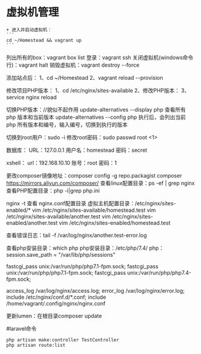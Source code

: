 # 虚拟机管理
	+ 进入并启动虚拟机：
	```
	cd ~/Homestead && vagrant up
	```


列出所有的box：vagrant box list
登录：vagrant ssh
关闭虚拟机(windows命令行)：vagrant halt
销毁虚拟机：vagrant destroy --force



添加站点后：
	1、cd ~/Homestead
	2、vagrant reload --provision
		

修改项目PHP版本：
	1、cd /etc/nginx/sites-available
	2、修改PHP版本：
	3、service nginx reload

切换PHP版本：//貌似不起作用
	update-alternatives --display php 查看所有 php 版本和当前版本
	update-alternatives --config php 执行后，会列出当前 php 所有版本和编号，输入编号，切换到执行的版本



切换到root用户：sudo -i
修改root密码：sudo passwd root <1>


数据库：
	URL：127.0.0.1
	用户名：homestead
	密码：secret

xshell：
	url：192.168.10.10
	账号：root
	密码：1


更改composer镜像地址：composer config -g repo.packagist composer https://mirrors.aliyun.com/composer/
查看linux配置目录：ps  -ef | grep nginx
查看PHP配置目录：php -i|grep php.ini


nginx -t 查看 nginx.conf配置目录
虚拟主机配置目录：/etc/nginx/sites-enabled/*
vim /etc/nginx/sites-available/homestead.test
vim /etc/nginx/sites-available/another.test
vim /etc/nginx/sites-enabled/another.test
vim /etc/nginx/sites-enabled/homestead.test


查看错误日志：tail -f /var/log/nginx/another.test-error.log

查看php安装目录：which php
php安装目录：/etc/php/7.4/
php：session.save_path = "/var/lib/php/sessions"



fastcgi_pass unix:/var/run/php/php7.1-fpm.sock;
fastcgi_pass unix:/var/run/php/php7.1-fpm.sock;
fastcgi_pass unix:/var/run/php/php7.4-fpm.sock;


access_log /var/log/nginx/access.log;
error_log /var/log/nginx/error.log;
include /etc/nginx/conf.d/*.conf;
include 
/home/vagrant/.config/nginx/nginx.conf


更新lumen：在根目录composer update



#laravel命令
```
php artisan make:controller TestController
php artisan route:list
```
